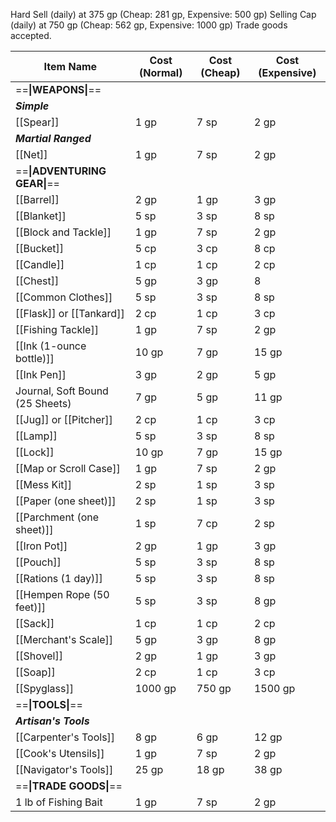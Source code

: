 
Hard Sell (daily) at 375 gp (Cheap: 281 gp, Expensive: 500 gp)
Selling Cap (daily) at 750 gp (Cheap: 562 gp, Expensive: 1000 gp)
Trade goods accepted.

| Item Name                       | Cost (Normal) | Cost (Cheap) | Cost (Expensive) |
| ------------------------------- | ------------- | ------------ | ---------------- |
| ==**\|WEAPONS\|**==             |               |              |                  |
| ***Simple***                    |               |              |                  |
| [[Spear]]                       | 1 gp          | 7 sp         | 2 gp             |
| ***Martial Ranged***            |               |              |                  |
| [[Net]]                         | 1 gp          | 7 sp         | 2 gp             |
| ==**\|ADVENTURING GEAR\|**==    |               |              |                  |
| [[Barrel]]                      | 2 gp          | 1 gp         | 3 gp             |
| [[Blanket]]                     | 5 sp          | 3 sp         | 8 sp             |
| [[Block and Tackle]]            | 1 gp          | 7 sp         | 2 gp             |
| [[Bucket]]                      | 5 cp          | 3 cp         | 8 cp             |
| [[Candle]]                      | 1 cp          | 1 cp         | 2 cp             |
| [[Chest]]                       | 5 gp          | 3 gp         | 8                |
| [[Common Clothes]]              | 5 sp          | 3 sp         | 8 sp             |
| [[Flask]] or [[Tankard]]        | 2 cp          | 1 cp         | 3 cp             |
| [[Fishing Tackle]]              | 1 gp          | 7 sp         | 2 gp             |
| [[Ink (1-ounce bottle)]]        | 10 gp         | 7 gp         | 15 gp            |
| [[Ink Pen]]                     | 3 gp          | 2 gp         | 5 gp             |
| Journal, Soft Bound (25 Sheets) | 7 gp          | 5 gp         | 11 gp            |
| [[Jug]] or [[Pitcher]]          | 2 cp          | 1 cp         | 3 cp             |
| [[Lamp]]                        | 5 sp          | 3 sp         | 8 sp             |
| [[Lock]]                        | 10 gp         | 7 gp         | 15 gp            |
| [[Map or Scroll Case]]          | 1 gp          | 7 sp         | 2 gp             |
| [[Mess Kit]]                    | 2 sp          | 1 sp         | 3 sp             |
| [[Paper (one sheet)]]           | 2 sp          | 1 sp         | 3 sp             |
| [[Parchment (one sheet)]]       | 1 sp          | 7 cp         | 2 sp             |
| [[Iron Pot]]                    | 2 gp          | 1 gp         | 3 gp             |
| [[Pouch]]                       | 5 sp          | 3 sp         | 8 sp             |
| [[Rations (1 day)]]             | 5 sp          | 3 sp         | 8 sp             |
| [[Hempen Rope (50 feet)]]       | 5 sp          | 3 sp         | 8 gp             |
| [[Sack]]                        | 1 cp          | 1 cp         | 2 cp             |
| [[Merchant's Scale]]            | 5 gp          | 3 gp         | 8 gp             |
| [[Shovel]]                      | 2 gp          | 1 gp         | 3 gp             |
| [[Soap]]                        | 2 cp          | 1 cp         | 3 cp             |
| [[Spyglass]]                    | 1000 gp       | 750 gp       | 1500 gp          |
| ==**\|TOOLS\|**==               |               |              |                  |
| ***Artisan's Tools***           |               |              |                  |
| [[Carpenter's Tools]]           | 8 gp          | 6 gp         | 12 gp            |
| [[Cook's Utensils]]             | 1 gp          | 7 sp         | 2 gp             |
| [[Navigator's Tools]]           | 25 gp         | 18 gp        | 38 gp            |
| ==**\|TRADE GOODS\|**==         |               |              |                  |
| 1 lb of Fishing Bait            | 1 gp          | 7 sp         | 2 gp             |
